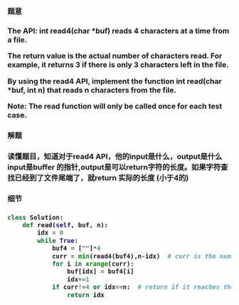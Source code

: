<h3>题意<h3>
<p>The API: int read4(char *buf) reads 4 characters at a time from a file.

The return value is the actual number of characters read. For example, it returns 3 if there is only 3 characters left in the file.

By using the read4 API, implement the function int read(char *buf, int n) that reads n characters from the file.

Note:
The read function will only be called once for each test case.
<p>

<h3>解题<h3>
<p>读懂题目，知道对于read4 API，他的input是什么，output是什么
input是buffer 的指针,output是可以return字符的长度。如果字符查找已经到了文件尾端了，就return 实际的长度 (小于4的)<p>

<h3>细节<h3>
<p><p>


```python
class Solution:
    def read(self, buf, n):
        idx = 0
        while True:
            buf4 = [""]*4
            curr = min(read4(buf4),n-idx)  # curr is the number of chars that reads
            for i in xrange(curr):
                buf[idx] = buf4[i]
                idx+=1
            if curr!=4 or idx==n:  # return if it reaches the end of file or reaches n
                return idx

```
